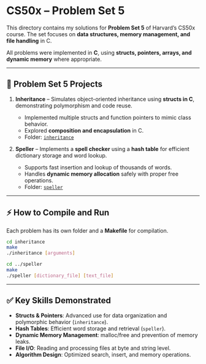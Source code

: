 # CS50x – Problem Set 5

This directory contains my solutions for **Problem Set 5** of Harvard’s CS50x course.
The set focuses on **data structures, memory management, and file handling** in C.

All problems were implemented in **C**, using **structs, pointers, arrays, and dynamic memory** where appropriate.

---

## 📂 Problem Set 5 Projects

1. **Inheritance** – Simulates object-oriented inheritance using **structs in C**, demonstrating polymorphism and code reuse.

   * Implemented multiple structs and function pointers to mimic class behavior.
   * Explored **composition and encapsulation** in C.
   * Folder: [`inheritance`](./inheritance/)

2. **Speller** – Implements a **spell checker** using a **hash table** for efficient dictionary storage and word lookup.

   * Supports fast insertion and lookup of thousands of words.
   * Handles **dynamic memory allocation** safely with proper free operations.
   * Folder: [`speller`](./speller/)

---

## ⚡ How to Compile and Run

Each problem has its own folder and a **Makefile** for compilation.

```bash
cd inheritance
make
./inheritance [arguments]

cd ../speller
make
./speller [dictionary_file] [text_file]
```

---

## ✅ Key Skills Demonstrated

* **Structs & Pointers**: Advanced use for data organization and polymorphic behavior (`inheritance`).
* **Hash Tables**: Efficient word storage and retrieval (`speller`).
* **Dynamic Memory Management**: malloc/free and prevention of memory leaks.
* **File I/O**: Reading and processing files at byte and string level.
* **Algorithm Design**: Optimized search, insert, and memory operations.
